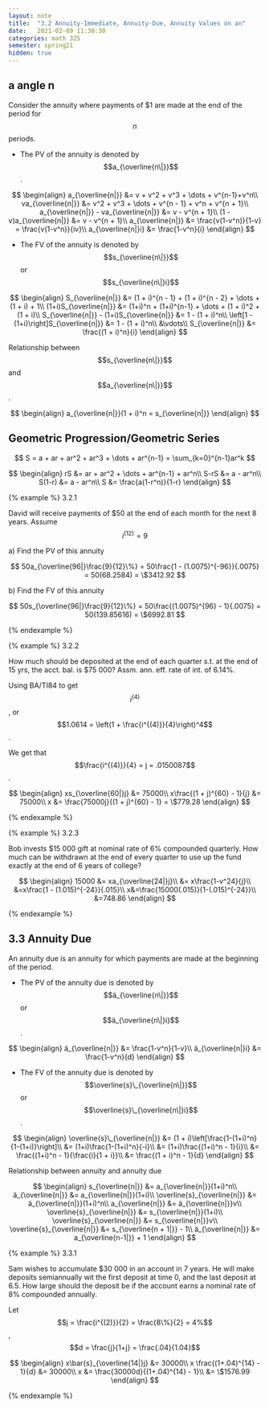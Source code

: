 ```yaml
---
layout: note
title:  "3.2 Annuity-Immediate, Annuity-Due, Annuity Values on an"
date:   2021-02-09 11:30:30
categories: math 325
semester: spring21
hidden: true
---
```


## a angle n
Consider the annuity where payments of $1 are made at the end of the period for $$n$$ periods.
- The PV of the annuity is denoted by $$a_{\overline{n\|}}$$.

$$
\begin{align}
a_{\overline{n|}} &= v + v^2 + v^3 + \dots + v^{n-1}+v^n\\
va_{\overline{n|}} &= v^2 + v^3 + \dots + v^{n - 1} + v^n + v^{n + 1}\\
a_{\overline{n|}} - va_{\overline{n|}} &= v - v^{n + 1}\\
(1 - v)a_{\overline{n|}} &= v - v^{n + 1}\\
a_{\overline{n|}} &= \frac{v(1-v^n)}{1-v} = \frac{v(1-v^n)}{iv}\\
a_{\overline{n|}i} &= \frac{1-v^n}{i}
\end{align}
$$

- The FV of the annuity is denoted by $$s_{\overline{n\|}}$$ or $$s_{\overline{n\|}i}$$

$$
\begin{align}
S_{\overline{n|}} &= (1 + i)^{n - 1} + (1 + i)^{n - 2} + \dots + (1 + i) + 1\\
(1+i)S_{\overline{n|}} &= (1+i)^n + (1+i)^{n-1} + \dots + (1 + i)^2 + (1 + i)\\
S_{\overline{n|}} - (1+i)S_{\overline{n|}} &= 1 - (1 + i)^n\\
\left[1 - (1+i)\right]S_{\overline{n|}} &= 1 - (1 + i)^n\\
&\vdots\\
S_{\overline{n|}} &= \frac{(1 + i)^n}{i}
\end{align}
$$

Relationship between $$s_{\overline{n\|}}$$ and $$a_{\overline{n\|}}$$.

$$
\begin{align}
a_{\overline{n|}}(1 + i)^n = s_{\overline{n|}}
\end{align}
$$

## Geometric Progression/Geometric Series

$$
S = a + ar + ar^2 + ar^3 + \dots + ar^{n-1} = \sum_{k=0}^{n-1}ar^k
$$

$$
\begin{align}
rS &= ar + ar^2 + \dots + ar^{n-1} + ar^n\\
S-rS &= a - ar^n\\
S(1-r) &= a - ar^n\\
S &= \frac{a(1-r^n)}{1-r}
\end{align}
$$

{% example %}
3.2.1

David will receive payments of $50 at the end of each month for the next 8 years. Assume $$i^{(12)} = 9%$$

a) Find the PV of this annuity

$$
50a_{\overline{96|}\frac{9}{12}\%} = 50\frac{1 - (1.0075)^{-96}}{.0075} = 50(68.2584) = \$3412.92
$$

b) Find the FV of this annuity

$$
50s_{\overline{96|}\frac{9}{12}\%} = 50\frac{(1.0075)^{96} - 1}{.0075} = 50(139.85616) = \$6992.81
$$

{% endexample %}

{% example %}
3.2.2

How much should be deposited at the end of each quarter s.t. at the end of 15 yrs, the acct. bal. is $75 000? Assm. ann. eff. rate of int. of 6.14%.

Using BA/TI84 to get $$i^{(4)}$$, or $$1.0614 = \left(1 + \frac{i^{(4)}}{4}\right)^4$$.

We get that $$\frac{i^{(4)}}{4} = j = .0150087$$.

$$
\begin{align}
xs_{\overline{60|}j} &= 75000\\
x\frac{(1 + j)^{60} - 1}{j} &= 75000\\
x &= \frac{75000j}{(1 + j)^{60} - 1} = \$779.28
\end{align}
$$

{% endexample %}

{% example %}
3.2.3

Bob invests $15 000 gift at nominal rate of 6% compounded quarterly. How much can be withdrawn at the end of every quarter to use up the fund exactly at the end of 6 years of college?

$$
\begin{align}
15000 &= xa_{\overline{24|}j}\\
&= x\frac{1-v^24}{j}\\
&=x\frac{1 - (1.015)^{-24}}{.015}\\
x&=\frac{15000(.015)}{1-(.015)^{-24}}\\
&=748.86
\end{align}
$$

{% endexample %}

## 3.3 Annuity Due
An annuity due is an annuity for which payments are made at the beginning of the period.

- The PV of the annuity due is denoted by $$ä_{\overline{n\|}}$$ or $$ä_{\overline{n\|}i}$$.

$$
\begin{align}
ä_{\overline{n|}} &= \frac{1-v^n}{1-v}\\
ä_{\overline{n|}i} &= \frac{1-v^n}{d}
\end{align}
$$

- The FV of the annuity due is denoted by $$\overline{s}\_{\overline{n\|}}$$ or $$\overline{s}\_{\overline{n\|}i}$$.

$$
\begin{align}
\overline{s}\_{\overline{n|}} &= (1 + i)\left[\frac{1-(1+i)^n}{1-(1+i)}\right]\\
&= (1+i)\frac{1-(1+i)^n}{-i}\\
&= (1+i)\frac{(1+i)^n - 1}{i}\\
&= \frac{(1+i)^n - 1}{\frac{i}{1 + i}}\\
&= \frac{(1 + i)^n - 1}{d}
\end{align}
$$

Relationship between annuity and annuity due

$$
\begin{align}
s_{\overline{n|}} &= a_{\overline{n|}}(1+i)^n\\
ä_{\overline{n|}} &= a_{\overline{n|}}(1+i)\\
\overline{s}_{\overline{n|}} &= ä_{\overline{n|}}(1+i)^n\\
a_{\overline{n|}} &= ä_{\overline{n|}}v\\
\overline{s}_{\overline{n|}} &= s_{\overline{n|}}(1+i)\\
\overline{s}_{\overline{n|}} &= s_{\overline{n|}}v\\
\overline{s}_{\overline{n|}} &= s_{\overline{n + 1|}} - 1\\
ä_{\overline{n|}} &= a_{\overline{n-1|}} + 1
\end{align}
$$

{% example %}
3.3.1

Sam wishes to accumulate $30 000 in an account in 7 years. He will make deposits semiannually wit the first deposit at time 0, and the last deposit at 6.5. How large should the deposit be if the account earns a nominal rate of 8% compounded annually.

Let $$j = \frac{i^{(2)}}{2} = \frac{8\%}{2} = 4%$$, $$d = \frac{j}{1+j} = \frac{.04}{1.04}$$

$$
\begin{align}
x\bar{s}_{\overline{14|}j} &= 30000\\
x \frac{(1+.04)^{14} - 1}{d} &= 30000\\
x &= \frac{30000d}{(1+.04)^{14} - 1}\\
&= \$1576.99
\end{align}
$$

{% endexample %}
